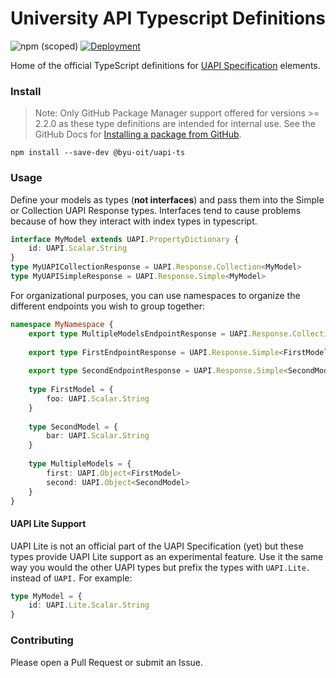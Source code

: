 # University API Typescript Definitions

![npm (scoped)](https://img.shields.io/npm/v/@byu-oit/uapi-ts)
[![Deployment](https://github.com/byu-oit/uapi-ts/actions/workflows/deploy.yml/badge.svg)](https://github.com/byu-oit/uapi-ts/actions/workflows/deploy.yml)

Home of the official TypeScript definitions for
[UAPI Specification](https://github.com/byu-oit/UAPI-Specification)
elements.

### Install

> Note: Only GitHub Package Manager support offered for versions >=
> 2.2.0 as these type definitions are intended for internal use. See the
> GitHub Docs for
> [Installing a package from GitHub](https://docs.github.com/en/packages/guides/configuring-npm-for-use-with-github-packages#installing-a-package).

```
npm install --save-dev @byu-oit/uapi-ts
```

### Usage

Define your models as types (**not interfaces**) and pass them into the
Simple or Collection UAPI Response types. Interfaces tend to cause
problems because of how they interact with index types in typescript.

```ts
interface MyModel extends UAPI.PropertyDictionary {
    id: UAPI.Scalar.String
}
type MyUAPICollectionResponse = UAPI.Response.Collection<MyModel>
type MyUAPISimpleResponse = UAPI.Response.Simple<MyModel>
```

For organizational purposes, you can use namespaces to organize the
different endpoints you wish to group together:

```ts
namespace MyNamespace {
    export type MultipleModelsEndpointResponse = UAPI.Response.Collection<MultipleModels>
    
    export type FirstEndpointResponse = UAPI.Response.Simple<FirstModel>
    
    export type SecondEndpointResponse = UAPI.Response.Simple<SecondModel>
    
    type FirstModel = {
        foo: UAPI.Scalar.String
    }
    
    type SecondModel = {
        bar: UAPI.Scalar.String
    }
    
    type MultipleModels = {
        first: UAPI.Object<FirstModel>
        second: UAPI.Object<SecondModel>
    }
}
```

#### UAPI Lite Support

UAPI Lite is not an official part of the UAPI Specification (yet) but
these types provide UAPI Lite support as an experimental feature. Use it
the same way you would the other UAPI types but prefix the types with
`UAPI.Lite.` instead of `UAPI.` For example:

```ts
type MyModel = {
    id: UAPI.Lite.Scalar.String
}
```

### Contributing

Please open a Pull Request or submit an Issue.

